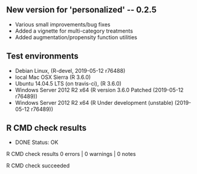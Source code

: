 ## New version for 'personalized' -- 0.2.5

* Various small improvements/bug fixes
* Added a vignette for multi-category treatments
* Added augmentation/propensity function utilities

## Test environments

* Debian Linux, (R-devel, 2019-05-12 r76488)
* local Mac OSX Sierra (R 3.6.0)
* Ubuntu 14.04.5 LTS (on travis-ci), (R 3.6.0)
* Windows Server 2012 R2 x64 (R version 3.6.0 Patched (2019-05-12 r76489))
* Windows Server 2012 R2 x64 (R Under development (unstable) (2019-05-12 r76489))

## R CMD check results

* DONE
Status: OK



R CMD check results
0 errors | 0 warnings | 0 notes

R CMD check succeeded

